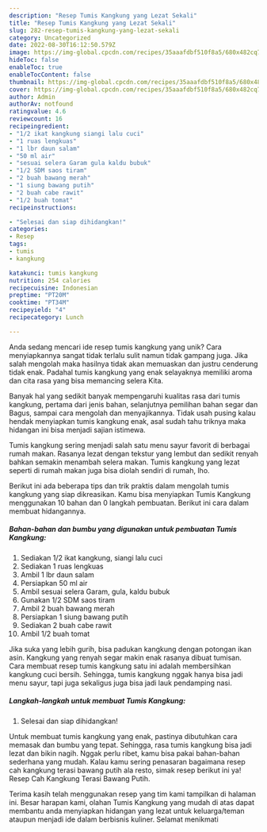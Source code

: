 ```yaml
---
description: "Resep Tumis Kangkung yang Lezat Sekali"
title: "Resep Tumis Kangkung yang Lezat Sekali"
slug: 282-resep-tumis-kangkung-yang-lezat-sekali
category: Uncategorized
date: 2022-08-30T16:12:50.579Z
image: https://img-global.cpcdn.com/recipes/35aaafdbf510f8a5/680x482cq70/tumis-kangkung-foto-resep-utama.jpg
hideToc: false
enableToc: true
enableTocContent: false
thumbnail: https://img-global.cpcdn.com/recipes/35aaafdbf510f8a5/680x482cq70/tumis-kangkung-foto-resep-utama.jpg
cover: https://img-global.cpcdn.com/recipes/35aaafdbf510f8a5/680x482cq70/tumis-kangkung-foto-resep-utama.jpg
author: Admin
authorAv: notfound
ratingvalue: 4.6
reviewcount: 16
recipeingredient:
- "1/2 ikat kangkung siangi lalu cuci"
- "1 ruas lengkuas"
- "1 lbr daun salam"
- "50 ml air"
- "sesuai selera Garam gula kaldu bubuk"
- "1/2 SDM saos tiram"
- "2 buah bawang merah"
- "1 siung bawang putih"
- "2 buah cabe rawit"
- "1/2 buah tomat"
recipeinstructions:

- "Selesai dan siap dihidangkan!"
categories:
- Resep
tags:
- tumis
- kangkung

katakunci: tumis kangkung 
nutrition: 254 calories
recipecuisine: Indonesian
preptime: "PT20M"
cooktime: "PT34M"
recipeyield: "4"
recipecategory: Lunch

---
```





Anda sedang mencari ide resep tumis kangkung yang unik? Cara menyiapkannya sangat tidak terlalu sulit namun tidak gampang juga. Jika salah mengolah maka hasilnya tidak akan memuaskan dan justru cenderung tidak enak. Padahal tumis kangkung yang enak selayaknya memiliki aroma dan cita rasa yang bisa memancing selera Kita.





Banyak hal yang sedikit banyak mempengaruhi kualitas rasa dari tumis kangkung, pertama dari jenis bahan, selanjutnya pemilihan bahan segar dan Bagus, sampai cara mengolah dan menyajikannya. Tidak usah pusing kalau hendak menyiapkan tumis kangkung enak,      asal sudah tahu triknya maka hidangan ini bisa menjadi sajian istimewa.














Tumis kangkung sering menjadi salah satu menu sayur favorit di berbagai rumah makan. Rasanya lezat dengan tekstur yang lembut dan sedikit renyah bahkan semakin menambah selera makan. Tumis kangkung yang lezat seperti di rumah makan juga bisa diolah sendiri di rumah, lho.






Berikut ini ada beberapa tips dan trik praktis dalam mengolah tumis kangkung yang siap dikreasikan. Kamu bisa menyiapkan Tumis Kangkung menggunakan 10 bahan dan 0 langkah pembuatan. Berikut ini cara dalam membuat hidangannya.

<!--inarticleads1-->

##### Bahan-bahan dan bumbu yang digunakan untuk pembuatan Tumis Kangkung:

1. Sediakan 1/2 ikat kangkung, siangi lalu cuci
1. Sediakan 1 ruas lengkuas
1. Ambil 1 lbr daun salam
1. Persiapkan 50 ml air
1. Ambil sesuai selera Garam, gula, kaldu bubuk
1. Gunakan 1/2 SDM saos tiram
1. Ambil 2 buah bawang merah
1. Persiapkan 1 siung bawang putih
1. Sediakan 2 buah cabe rawit
1. Ambil 1/2 buah tomat


Jika suka yang lebih gurih, bisa padukan kangkung dengan potongan ikan asin. Kangkung yang renyah segar makin enak rasanya dibuat tumisan. Cara membuat resep tumis kangkung satu ini adalah membersihkan kangkung cuci bersih. Sehingga, tumis kangkung nggak hanya bisa jadi menu sayur, tapi juga sekaligus juga bisa jadi lauk pendamping nasi. 

<!--inarticleads2-->

##### Langkah-langkah untuk membuat Tumis Kangkung:


1. Selesai dan siap dihidangkan!

Untuk membuat tumis kangkung yang enak, pastinya dibutuhkan cara memasak dan bumbu yang tepat. Sehingga, rasa tumis kangkung bisa jadi lezat dan bikin nagih. Nggak perlu ribet, kamu bisa pakai bahan-bahan sederhana yang mudah. Kalau kamu sering penasaran bagaimana resep cah kangkung terasi bawang putih ala resto, simak resep berikut ini ya! Resep Cah Kangkung Terasi Bawang Putih. 

Terima kasih telah menggunakan resep yang tim kami tampilkan di halaman ini. Besar harapan kami, olahan Tumis Kangkung yang mudah di atas dapat membantu anda menyiapkan hidangan yang lezat untuk keluarga/teman ataupun menjadi ide dalam berbisnis kuliner. Selamat menikmati
